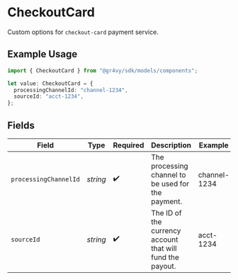 # CheckoutCard

Custom options for `checkout-card` payment service.

## Example Usage

```typescript
import { CheckoutCard } from "@gr4vy/sdk/models/components";

let value: CheckoutCard = {
  processingChannelId: "channel-1234",
  sourceId: "acct-1234",
};
```

## Fields

| Field                                                     | Type                                                      | Required                                                  | Description                                               | Example                                                   |
| --------------------------------------------------------- | --------------------------------------------------------- | --------------------------------------------------------- | --------------------------------------------------------- | --------------------------------------------------------- |
| `processingChannelId`                                     | *string*                                                  | :heavy_check_mark:                                        | The processing channel to be used for the payment.        | channel-1234                                              |
| `sourceId`                                                | *string*                                                  | :heavy_check_mark:                                        | The ID of the currency account that will fund the payout. | acct-1234                                                 |